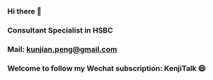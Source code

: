### Hi there 👋
### Consultant Specialist in HSBC
### Mail: kunjian.peng@gmail.com 
### Welcome to follow my Wechat subscription: KenjiTalk 😄
<!--
**Kenji34/Kenji34** is a ✨ _special_ ✨ repository because its `README.md` (this file) appears on your GitHub profile.

Here are some ideas to get you started:

- 🔭 I’m currently working on ...
- 🌱 I’m currently learning ...
- 👯 I’m looking to collaborate on ...
- 🤔 I’m looking for help with ...
- 💬 Ask me about ...
- 📫 How to reach me: ...
- 😄 Pronouns: ...
- ⚡ Fun fact: ...
-->
